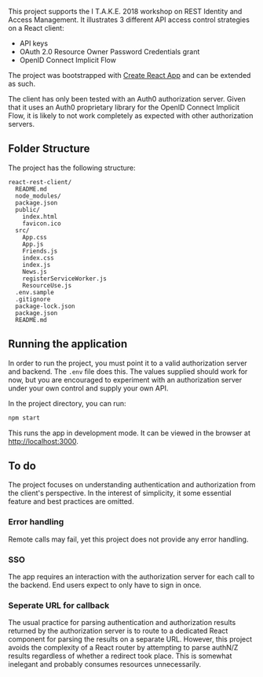This project supports the I T.A.K.E. 2018 workshop on REST Identity and Access Management. It illustrates 3 different API access control strategies on a React client:
* API keys
* OAuth 2.0 Resource Owner Password Credentials grant
* OpenID Connect Implicit Flow

The project was bootstrapped with [Create React App](https://github.com/facebookincubator/create-react-app) and can be extended as such.

The client has only been tested with an Auth0 authorization server. Given that it uses an Auth0 proprietary library for the OpenID Connect Implicit Flow, it is likely to not work completely as expected with other authorization servers.

## Folder Structure

The project has the following structure:

```
react-rest-client/
  README.md
  node_modules/
  package.json
  public/
    index.html
    favicon.ico
  src/
    App.css
    App.js
    Friends.js
    index.css
    index.js
    News.js
    registerServiceWorker.js
    ResourceUse.js
  .env.sample
  .gitignore
  package-lock.json
  package.json
  README.md
```
## Running the application

In order to run the project, you must point it to a valid authorization server and backend. The `.env` file does this. The values supplied should work for now, but you are encouraged to experiment with an authorization server under your own control and supply your own API.

In the project directory, you can run:

```sh
npm start
```

This runs the app in development mode.
It can be viewed in the browser at [http://localhost:3000](http://localhost:3000).

## To do

The project focuses on understanding authentication and authorization from the client's perspective. In the interest of simplicity, it some essential feature and best practices are omitted.

### Error handling

Remote calls may fail, yet this project does not provide any error handling.

### SSO

The app requires an interaction with the authorization server for each call to the backend. End users expect to only have to sign in once.

### Seperate URL for callback

The usual practice for parsing authentication and authorization results returned by the authorization server is to route to a dedicated React component for parsing the results on a separate URL. However, this project avoids the complexity of a React router by attempting to parse authN/Z results regardless of whether a redirect took place. This is somewhat inelegant and probably consumes resources unnecessarily.
